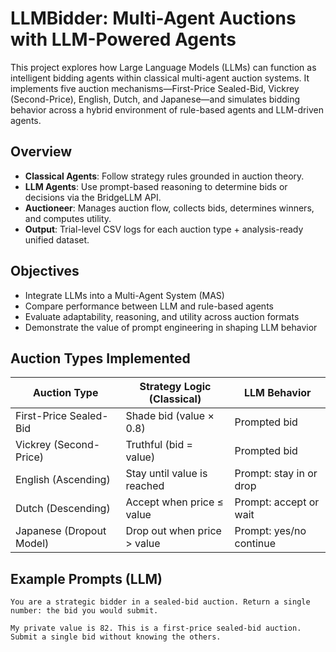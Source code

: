 # LLMBidder: Multi-Agent Auctions with LLM-Powered Agents

This project explores how Large Language Models (LLMs) can function as intelligent bidding agents within classical multi-agent auction systems. It implements five auction mechanisms—First-Price Sealed-Bid, Vickrey (Second-Price), English, Dutch, and Japanese—and simulates bidding behavior across a hybrid environment of rule-based agents and LLM-driven agents.

## Overview

- **Classical Agents**: Follow strategy rules grounded in auction theory.
- **LLM Agents**: Use prompt-based reasoning to determine bids or decisions via the BridgeLLM API.
- **Auctioneer**: Manages auction flow, collects bids, determines winners, and computes utility.
- **Output**: Trial-level CSV logs for each auction type + analysis-ready unified dataset.

## Objectives

- Integrate LLMs into a Multi-Agent System (MAS)
- Compare performance between LLM and rule-based agents
- Evaluate adaptability, reasoning, and utility across auction formats
- Demonstrate the value of prompt engineering in shaping LLM behavior

## Auction Types Implemented

| Auction Type             | Strategy Logic (Classical)          | LLM Behavior |
|--------------------------|-------------------------------------|--------------|
| First-Price Sealed-Bid   | Shade bid (value × 0.8)             | Prompted bid |
| Vickrey (Second-Price)   | Truthful (bid = value)              | Prompted bid |
| English (Ascending)      | Stay until value is reached         | Prompt: stay in or drop |
| Dutch (Descending)       | Accept when price ≤ value           | Prompt: accept or wait |
| Japanese (Dropout Model) | Drop out when price > value         | Prompt: yes/no continue |

## Example Prompts (LLM)

```text
You are a strategic bidder in a sealed-bid auction. Return a single number: the bid you would submit.

My private value is 82. This is a first-price sealed-bid auction. Submit a single bid without knowing the others.
